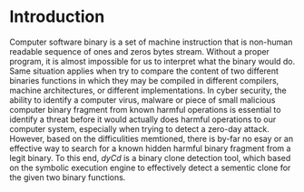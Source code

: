 # Introduction
Computer software binary is a set of machine instruction that is non-human readable sequence of ones and zeros bytes stream. Without a proper program, it is almost impossible for us to interpret what the binary would do. Same situation applies when try to compare the content of two different binaries functions in which they may be compiled in different compilers, machine architectures, or different implementations. In cyber security, the ability to identify a computer virus, malware or piece of small malicious computer binary fragment from known harmful operations is essential to identify a threat before it would actually does harmful operations to our computer system, especially when trying to detect a zero-day attack. However, based on the difficulities memtioned, there is by-far no esay or an effective way to search for a known hidden harmful binary fragment from a legit binary. To this end, *dyCd* is a binary clone detection tool, which based on the symbolic execution engine to effectively detect a sementic clone for the given two binary functions.
